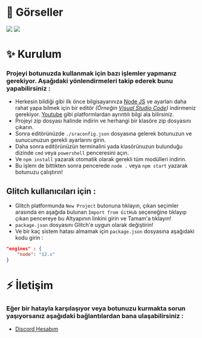 # 📌 Görseller
<img src="https://cdn.discordapp.com/attachments/926528966548947024/926858049078034462/unknown.png">
<img src="https://cdn.discordapp.com/attachments/919309849664323664/926857219218243594/unknown.png">



# ✨ Kurulum
### Projeyi botunuzda kullanmak için bazı işlemler yapmanız gerekiyor. Aşağıdaki yönlendirmeleri takip ederek bunu yapabilirsiniz :
* Herkesin bildiği gibi ilk önce bilgisayarınıza [Node JS](https://nodejs.org/tr/) ve ayarları daha rahat yapa bilmek için bir editör *(Örneğin [Visual Studio Code](https://code.visualstudio.com/))* indirmeniz gerekiyor.
[Youtube](https://youtube.com/) gibi platformlardan ayrıntılı bilgi ala bilirsiniz.
* Projeyi zip dosyası halinde indirin ve herhangi bir klasöre zip dosyasını çıkarın.
* Sonra editörünüzde `./sraconfig.json` dosyasına gelerek botunuzun ve sunucunuzun gerekli ayarlarını girin.
* Daha sonra editörünüzün terminalini yada klasörünuzun bulunduğu dizinde `cmd` veya `powershell` penceresini açın.
* Ve `npm install` yazarak otomatik olarak gerekli tüm modülleri indirin.
* Bu işlem de bittikten sonra pencerede `node .` veya `npm start` yazarak botunuzu çalıştırın!
## Glitch kullanıcıları için :
* Glitch platformunda `New Project` butonuna tıklayın, çıkan seçimler arasında en aşağıda bulunan `Import from GitHub` seçeneğine tıklayıp çıkan pencereye bu Altyapının linkini girin ve Tamam'a tıklayın!
* `package.json` dosyasını Glitch'e uygun olarak değiştirin!
* Ve bir kaç sistem hatası almamak için `package.json` dosyasına aşağıdaki kodu girin :
```json
"engines" : {
    "node": "12.x"
}
```

# ⚡ İletişim
### Eğer bir hatayla karşılaşıyor veya botunuzu kurmakta sorun yaşıyorsanız aşağıdaki bağlantılardan bana ulaşabilirsiniz :
* [Discord Hesabım](https://discord.com/users/918933629789405254)


